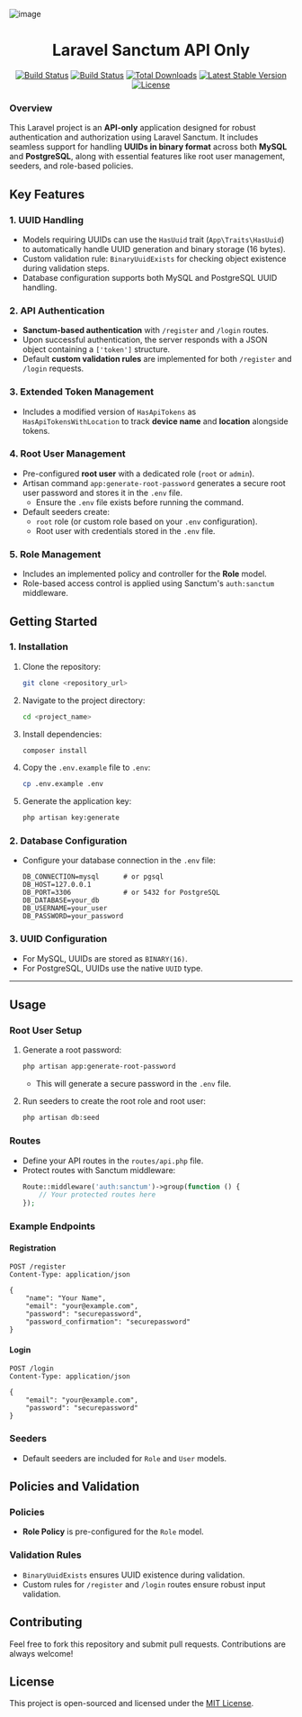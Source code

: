 ![image](https://github.com/user-attachments/assets/db98d9d8-324c-48ef-ad83-54a059081e05)

<h1 align="center"> Laravel Sanctum API Only </h1>

<p align="center">
<a href="https://github.com/YaraZan/laravel-sanctum-api-only/actions"><img src="https://github.com/YaraZan/laravel-sanctum-api-only/actions/workflows/laravel.yml/badge.svg" alt="Build Status"></a>
<a href="https://github.com/YaraZan/laravel-sanctum-api-only/actions"><img src="https://github.com/YaraZan/laravel-sanctum-api-only/actions/workflows/php.yml/badge.svg" alt="Build Status"></a>
<a href="https://packagist.org/packages/yarazan/laravel-sanctum-api-only"><img src="https://img.shields.io/packagist/dt/yarazan/laravel-sanctum-api-only" alt="Total Downloads"></a>
<a href="https://packagist.org/packages/yarazan/laravel-sanctum-api-only"><img src="https://img.shields.io/packagist/v/yarazan/laravel-sanctum-api-only" alt="Latest Stable Version"></a>
<a href="https://packagist.org/packages/yarazan/laravel-sanctum-api-only"><img src="https://img.shields.io/packagist/l/yarazan/laravel-sanctum-api-only" alt="License"></a>
</p>

### Overview

This Laravel project is an **API-only** application designed for robust authentication and authorization using Laravel Sanctum. It includes seamless support for handling **UUIDs in binary format** across both **MySQL** and **PostgreSQL**, along with essential features like root user management, seeders, and role-based policies.


## Key Features

### 1. **UUID Handling**
- Models requiring UUIDs can use the `HasUuid` trait (`App\Traits\HasUuid`) to automatically handle UUID generation and binary storage (16 bytes).
- Custom validation rule: `BinaryUuidExists` for checking object existence during validation steps.
- Database configuration supports both MySQL and PostgreSQL UUID handling.

### 2. **API Authentication**
- **Sanctum-based authentication** with `/register` and `/login` routes.
- Upon successful authentication, the server responds with a JSON object containing a `['token']` structure.
- Default **custom validation rules** are implemented for both `/register` and `/login` requests.

### 3. **Extended Token Management**
- Includes a modified version of `HasApiTokens` as `HasApiTokensWithLocation` to track **device name** and **location** alongside tokens.

### 4. **Root User Management**
- Pre-configured **root user** with a dedicated role (`root` or `admin`).
- Artisan command `app:generate-root-password` generates a secure root user password and stores it in the `.env` file. 
  - Ensure the `.env` file exists before running the command.
- Default seeders create:
  - `root` role (or custom role based on your `.env` configuration).
  - Root user with credentials stored in the `.env` file.

### 5. **Role Management**
- Includes an implemented policy and controller for the **Role** model.
- Role-based access control is applied using Sanctum's `auth:sanctum` middleware.


## Getting Started

### 1. **Installation**
1. Clone the repository:
   ```bash
   git clone <repository_url>
   ```
2. Navigate to the project directory:
   ```bash
   cd <project_name>
   ```
3. Install dependencies:
   ```bash
   composer install
   ```
4. Copy the `.env.example` file to `.env`:
   ```bash
   cp .env.example .env
   ```
5. Generate the application key:
   ```bash
   php artisan key:generate
   ```

### 2. **Database Configuration**
- Configure your database connection in the `.env` file:
  ```env
  DB_CONNECTION=mysql      # or pgsql
  DB_HOST=127.0.0.1
  DB_PORT=3306             # or 5432 for PostgreSQL
  DB_DATABASE=your_db
  DB_USERNAME=your_user
  DB_PASSWORD=your_password
  ```

### 3. **UUID Configuration**
- For MySQL, UUIDs are stored as `BINARY(16)`.
- For PostgreSQL, UUIDs use the native `UUID` type.

---

## Usage

### Root User Setup
1. Generate a root password:
   ```bash
   php artisan app:generate-root-password
   ```
   - This will generate a secure password in the `.env` file.

2. Run seeders to create the root role and root user:
   ```bash
   php artisan db:seed
   ```

### Routes
- Define your API routes in the `routes/api.php` file.
- Protect routes with Sanctum middleware:
   ```php
   Route::middleware('auth:sanctum')->group(function () {
       // Your protected routes here
   });
   ```

### Example Endpoints
#### Registration
```http
POST /register
Content-Type: application/json

{
    "name": "Your Name",
    "email": "your@example.com",
    "password": "securepassword",
    "password_confirmation": "securepassword"
}
```

#### Login
```http
POST /login
Content-Type: application/json

{
    "email": "your@example.com",
    "password": "securepassword"
}
```

### Seeders
- Default seeders are included for `Role` and `User` models.


## Policies and Validation

### Policies
- **Role Policy** is pre-configured for the `Role` model.

### Validation Rules
- `BinaryUuidExists` ensures UUID existence during validation.
- Custom rules for `/register` and `/login` routes ensure robust input validation.


## Contributing
Feel free to fork this repository and submit pull requests. Contributions are always welcome!


## License
This project is open-sourced and licensed under the [MIT License](https://opensource.org/licenses/MIT).
